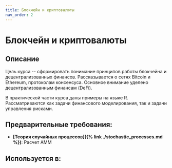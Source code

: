 ```yaml
---
title: Блокчейн и криптовалюты
nav_order: 2
---
```


# Блокчейн и криптовалюты


## Описание 
Цель курса -- сформировать понимание принципов работы блокчейна и децентрализованных финансов.
Рассказывается о сетях Bitcoin и Ethereum, протоколам консенсуса. Основное внимание уделено 
децентрализованным финансам (DeFi). 

В практической части курса даны примеры на языке R. Рассматриваются как задачи финансового моделирования, так
и задачи управления рисками. 


## Предварительные требования:

- **[Теория случайных процессов]({% link ./stochastic_processes.md %})**: Расчет AMM



## Используется в:
